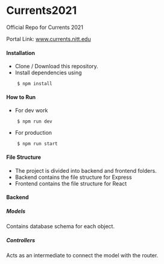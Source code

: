 # Currents2021
Official Repo for Currents 2021

Portal Link: www.currents.nitt.edu

#### Installation
- Clone / Download this repository.
- Install dependencies using 
```
    $ npm install
```

#### How to Run
- For dev work 
```   
    $ npm run dev
```
- For production 
```
    $ npm run start
```

#### File Structure
- The project is divided into backend and frontend folders.
- Backend contains the file structure for Express 
- Frontend contains the file structure for React

#### Backend

##### Models
Contains database schema for each object.

##### Controllers
Acts as an intermediate to connect the model with the router.